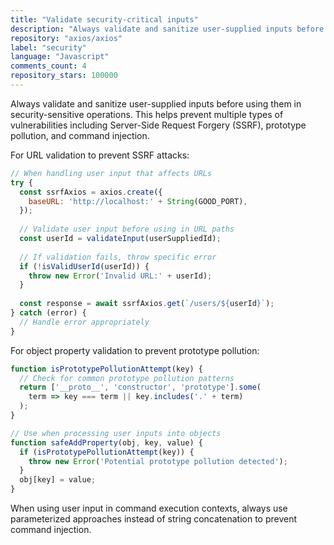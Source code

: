 ```yaml
---
title: "Validate security-critical inputs"
description: "Always validate and sanitize user-supplied inputs before using them in security-sensitive operations. This helps prevent multiple types of vulnerabilities including Server-Side Request Forgery (SSRF), prototype pollution, and command injection."
repository: "axios/axios"
label: "security"
language: "Javascript"
comments_count: 4
repository_stars: 100000
---
```


Always validate and sanitize user-supplied inputs before using them in security-sensitive operations. This helps prevent multiple types of vulnerabilities including Server-Side Request Forgery (SSRF), prototype pollution, and command injection.

For URL validation to prevent SSRF attacks:
```javascript
// When handling user input that affects URLs
try {
  const ssrfAxios = axios.create({
    baseURL: 'http://localhost:' + String(GOOD_PORT),
  });
  
  // Validate user input before using in URL paths
  const userId = validateInput(userSuppliedId);
  
  // If validation fails, throw specific error
  if (!isValidUserId(userId)) {
    throw new Error('Invalid URL:' + userId);
  }
  
  const response = await ssrfAxios.get(`/users/${userId}`);
} catch (error) {
  // Handle error appropriately
}
```

For object property validation to prevent prototype pollution:
```javascript
function isPrototypePollutionAttempt(key) {
  // Check for common prototype pollution patterns
  return ['__proto__', 'constructor', 'prototype'].some(
    term => key === term || key.includes('.' + term)
  );
}

// Use when processing user inputs into objects
function safeAddProperty(obj, key, value) {
  if (isPrototypePollutionAttempt(key)) {
    throw new Error('Potential prototype pollution detected');
  }
  obj[key] = value;
}
```

When using user input in command execution contexts, always use parameterized approaches instead of string concatenation to prevent command injection.